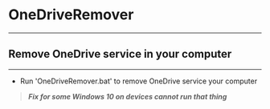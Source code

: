 # OneDriveRemover
------
## Remove OneDrive service in your computer</n>
------
* Run 'OneDriveRemover.bat' to remove  OneDrive service your computer</n> 

>***Fix for some Windows 10 on devices cannot run that thing***

